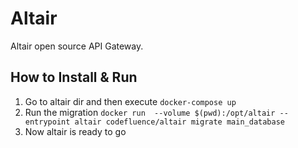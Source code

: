 # Altair

Altair open source API Gateway.

## How to Install & Run

1. Go to altair dir and then execute `docker-compose up`
2. Run the migration `docker run  --volume $(pwd):/opt/altair --entrypoint altair codefluence/altair migrate main_database`
3. Now altair is ready to go

